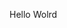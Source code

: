 Hello Wolrd






































































































































































































































































































































































































































































































































































































































































































































































































































































































































































































































































































































































































































































































































































































































































































































































































































































































































































































































































































































































































































































































































































































































































































































































































































































































































































































































































































































































































































































































































































































































































































































































































































































































































































































































































































































































































































































































































































































































































































































































































































































































































































































































